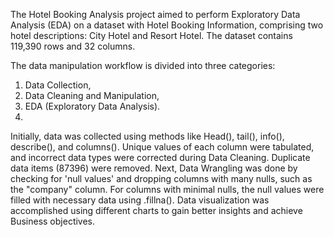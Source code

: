 The Hotel Booking Analysis project aimed to perform Exploratory Data Analysis (EDA) on a dataset with Hotel Booking Information, comprising two hotel descriptions: City Hotel and Resort Hotel. The dataset contains 119,390 rows and 32 columns.

The data manipulation workflow is divided into three categories:

1. Data Collection,
2. Data Cleaning and Manipulation,
3. EDA (Exploratory Data Analysis).
4. 
Initially, data was collected using methods like Head(), tail(), info(), describe(), and columns(). Unique values of each column were tabulated, and incorrect data types were corrected during Data Cleaning. Duplicate data items (87396) were removed. Next, Data Wrangling was done by checking for 'null values' and dropping columns with many nulls, such as the "company" column. For columns with minimal nulls, the null values were filled with necessary data using .fillna(). Data visualization was accomplished using different charts to gain better insights and achieve Business objectives.
